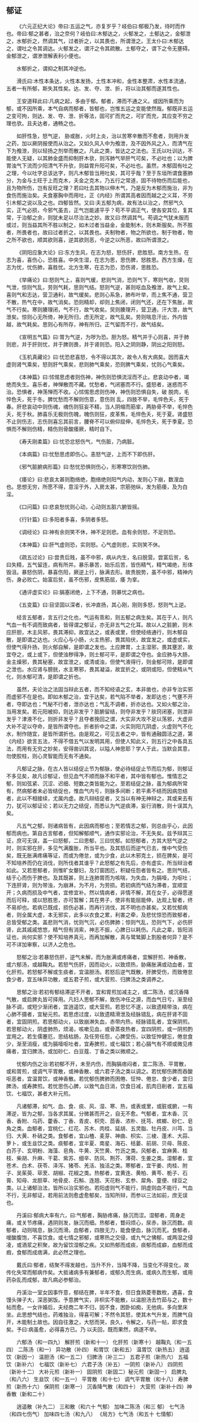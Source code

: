 ## 郁证


&emsp;&emsp;《六元正纪大论》帝曰∶五运之气，亦复岁乎？岐伯曰∶郁极乃发，待时而作也。帝曰∶郁之甚者，治之奈何？岐伯曰∶木郁达之，火郁发之，土郁达之，金郁泄之，水郁折之，然调其气，过者折之，以其畏也，所谓泄之。王太仆曰∶木郁达之，谓吐之令其调达。火郁发之，谓汗之令其疏散。土郁夺之，谓下之令无壅碍。金郁泄之，谓渗泄解表利小便也。

&emsp;&emsp;水郁折之，谓抑之制其冲逆也。

&emsp;&emsp;滑氏曰∶木性本条达，火性本发扬，土性本冲和，金性本整肃，水性本流通，五者一有所郁，斯失其性矣。达、发、夺、泄、折，将以治其郁而遂其性也。

&emsp;&emsp;王安道释此曰∶凡病之起，多由于郁。郁者，滞而不通之义。或因所乘而为郁，或不因所乘，本气自病而郁者，皆郁也，岂惟五运之变能使然哉。郁既非五运之变可拘，则达、发、夺、泄、折等法，固可扩而充之，可扩而充，其应变不穷之理也欤。且夫达者，通畅之也。

&emsp;&emsp;如肝性急，怒气逆， 胁或胀，火时上炎，治以苦寒辛散而不愈者，则用升发之药，加以厥阴报使而从治之。又如久风入中为飧泄，及不因外风之入，而清气在下为飧泄，则以轻扬之剂举而散之。凡此之类，皆达之之法也。王氏以吐训达，不能使人无疑，以其肺金盛而抑制肝木欤，则泻肺气举肝气可矣，不必吐也；以为脾胃浊气下流而少阳清气不升欤，则益胃升阳可矣，不必吐也。虽然，木郁固有吐之之理，今以吐字总该达字，则凡木郁皆当用吐矣，其可乎哉？至于东垣所谓食塞肺分，为金与土旺于上而克木，夫金之克木，乃五行之常道，固不待物伤而后能也，且为物所伤，岂有反旺之理？若曰吐去其物以伸木气，乃是反为木郁而施治，非为食伤而施治矣。夫食塞胸中而用吐，正《内经》所谓其高者因而越之之义耳，不劳引木郁之说以及之也。四郁皆然。又曰∶夫五郁为病，故有法以治之，然邪气久实，正气必损，今邪气虽去，正气岂能遽平乎？苟不平调正气，使各安其位，复其常，于治郁之余，则犹未足以尽治法之妙。故又曰∶然调其气。苟调之气犹未服而或过，则当益其所不胜以制之，如木过者当益金，金能制木，则木斯服矣。所不胜者，所畏者也，故曰过者折之，以其畏也。夫制物者，物之所欲也，制于物者，物之所不欲也，顺其欲则喜，逆其欲则恶，今逆之以所恶，故曰所谓泄之。

&emsp;&emsp;《阴阳应象大论》曰∶东方生风，在志为怒，怒伤肝，悲胜怒。南方生热，在志为喜，喜伤心，恐胜喜。中央生湿，在志为思，思伤脾，怒胜思。西方生燥，在志为忧，忧伤肺，喜胜忧。北方生寒，在志为恐，恐伤肾，思胜恐。

&emsp;&emsp;《举痛论》曰∶怒则气上，喜则气缓，悲则气消，恐则气下，寒则气收，炅则气泄，惊则气乱，劳则气耗，思则气结。怒则气逆，甚则呕血及飧泄，故气上矣。喜则气和志达，营卫通利，故气缓矣。悲则心系急，肺布叶举，而上焦不通，营卫不散，热气在中，故气消矣。恐则精却，却则上焦闭，闭则气还，还在下焦胀，故气不行矣。寒则腠理闭，气不行，故气收矣。炅则腠理开，营卫通，汗大泄，故气泄矣。惊则心无所倚，神无所归，虑无所定，故气乱矣。劳则喘息汗出，外内皆越，故气耗矣。思则心有所存，神有所归，正气留而不行，故气结矣。

&emsp;&emsp;《宣明五气篇》曰∶胃为气逆，为哕为恐。胆为怒。精气并于心则喜，并于肺则悲，并于肝则忧，并于脾则畏，并于肾则恐。阳入之阴则静，阴出之阳则怒。

&emsp;&emsp;《玉机真藏论》曰∶忧恐悲喜怒，令不得以其次，故令人有大病矣。因而喜大虚则肾气乘矣，怒则肝气乘矣，悲则肺气乘矣，恐则脾气乘矣，忧则心气乘矣。

&emsp;&emsp;《本神篇》曰∶怵惕思虑者则伤神，神伤则恐惧流淫而不止。悲哀动中者，竭绝而失生。喜乐者，神惮散而不藏。忧愁者，气闭塞而不行。盛怒者，迷惑而不治。恐惧者，神荡惮而不收。心怵惕思虑则伤神，神伤则恐惧自失，破 脱肉，毛悴色夭，死于冬。脾忧愁而不解则伤意，意伤则 乱，四肢不举，毛悴色夭，死于春。肝悲哀动中则伤魂，魂伤则狂妄不精，当人阴缩而筋挛，两胁骨不举，毛悴色夭，死于秋。肺喜乐无极则伤魄，魄伤则狂，皮革焦，毛悴色夭，死于夏。肾盛怒不止则伤志，志伤则喜忘其前言，腰脊不可以俯仰屈伸，毛悴色夭，死于季夏。恐惧而不解则伤精，精伤则骨酸痿厥，精时自下。

&emsp;&emsp;《寿夭刚柔篇》曰∶忧恐忿怒伤气，气伤脏，乃病脏。

&emsp;&emsp;《本病篇》曰∶忧愁思虑即伤心。恚怒气逆，上而不下即伤肝。

&emsp;&emsp;《邪气脏腑病形篇》曰∶愁忧恐惧则伤心，形寒寒饮则伤肺。

&emsp;&emsp;《痿论》曰∶悲哀太甚则胞络绝，胞络绝则阳气内动，发则心下崩，数溲血也。思想无穷，所愿不得，意淫于外，入房太甚，宗筋弛纵，发为筋痿，及为白淫。

&emsp;&emsp;《口问篇》曰∶悲哀愁忧则心动，心动则五脏六腑皆摇。

&emsp;&emsp;《行针篇》曰∶多阳者多喜，多阴者多怒。

&emsp;&emsp;《调经论》曰∶神有余则笑不休，神不足则悲。血有余则怒，不足则恐。

&emsp;&emsp;《本神篇》曰∶肝气虚则恐，实则怒。心气虚则悲，实则笑不休。

&emsp;&emsp;《疏五过论》曰∶尝贵后贱，虽不中邪，病从内生，名曰脱营。尝富后贫，名曰失精，五气留连，病有所并。暴乐暴苦，始乐后苦，皆伤精气，精气竭绝，形体毁沮。暴怒伤阴，暴喜伤阳，厥逆上行，脉满去形。故贵脱势，虽不中邪，精神内伤，身必败亡。始富后贫，虽不伤邪，皮焦筋屈，痿 为挛。

&emsp;&emsp;《通评虚实论》曰∶膈塞闭绝，上下不通，则暴忧之病也。

&emsp;&emsp;《五变篇》曰∶目坚固以深者，长冲直扬，其心刚，刚则多怒，怒则气上逆。

&emsp;&emsp;经言五郁者，言五行之化也，气运有乖和，则五郁之病生矣。其在于人，则凡气血一有不调而致病者，皆得谓之郁证，亦无非五气之化耳。故以人之脏腑，则木应肝胆，木主风邪，畏其滞抑，故宜达之，或表或里，但使经络通行，则木郁自散，是即谓之达也。火应心与小肠，火主热邪，畏其陷伏，故宜发之，或虚或实，但使气得升扬，则火郁自解，是即谓之发也。土应脾胃，土主湿邪，畏其壅淤，故宜夺之，或上或下，但使浊秽得净，则土郁可平，是即谓之夺也。金应肺与大肠，金主燥邪，畏其秘塞，故宜泄之，或清或浊，但使气液得行，则金郁可除，是即谓之泄也。水应肾与膀胱，水主寒邪，畏其凝溢，故宜折之，或阴或阳，但使精从气化，则水郁可清，是即谓之折也。

&emsp;&emsp;虽然，夫论治之法固当辩此五者，而不知经语之玄，本非凿也，亦非专治实邪而虚邪不在是也。即如木郁之治，宜于达矣，若气陷不举者，发即达也；气壅不开者，夺即达也；气秘不行者，泄亦达也；气乱不调者，折亦达也。又如火郁之治，当用发矣。若元阳被抑，则达非发乎？脏腑留结，则夺非发乎？肤窍闭塞，则泄非发乎？津液不化，则折非发乎？且夺者挽回之谓，大实非大攻不足以荡邪，大虚非大补不足以夺命，是皆所谓夺也。折者折中之谓，火实则阳亢阴虚，火虚则气不化水，制作随宜，是皆所谓折也。由是观之，可见五者之中，皆有通融圆活之道，第《内经》欲言五法，不得不借五气以发明其用，但使人知此义，则五行之中各具五法，而用有无穷之妙矣，安得凿训其说，以隘人神思耶？学人于此，当默会其意，勿使胶柱，则心灵智能而无有不通矣。

&emsp;&emsp;凡郁证之脉，在古人皆以结促止节为郁脉，使必待结促止节而后为郁，则郁证不多见矣，故凡诊郁证，但见血气不顺而脉不和平者，其中皆有郁也。惟情志之郁，则如弦紧、沉涩、迟细、短数之类皆能为之。至若结促之脉，虽为郁病所常有，然病郁者未必皆结促也，惟血气内亏，则脉多间断；若平素不结而因病忽结者，此以不相接续，尤属内虚。故凡辩结促者，又当以有神无神辩之，其或来去有力，犹可以郁证论；若以无力之结促，而悉认为气逆痰滞，妄行消散，则十误其九矣。

&emsp;&emsp;凡五气之郁，则诸病皆有，此因病而郁也；至若情志之郁，则总由乎心，此因郁而病也。第自古言郁者，但知解郁顺气，通作实邪论治，不无失矣。兹予辩其三证，庶可无误，盖一曰怒郁，二曰思郁，三曰忧郁。如怒郁者，方其大怒气逆之时，则实邪在肝，多见气满腹胀，所当平也。及其怒后而逆气已去，惟中气受伤矣，既无胀满疼痛等证，而或为倦怠，或为少食，此以木邪克土，损在脾矣，是可不知培养而仍在消伐，则所伐者其谁乎？此怒郁之有先后，亦有虚实，所当辩治者如此。又若思郁者，则惟旷女嫠妇，及灯窗困厄，积疑任怨者皆有之。思则气结，结于心而伤于脾也。及其既甚，则上连肺胃而为咳喘，为失血，为膈噎，为呕吐；下连肝肾，则为带浊，为崩淋，为不月，为劳损。若初病而气结为滞者，宜顺宜开；久病而损及中气者，宜修宜补。然以情病者，非情不解，其在女子，必得愿遂而后可释，或以怒胜思，亦可暂解；其在男子，使非有能屈能伸，达观上智者，终不易却也。若病已既成，损伤必甚，而再行消伐，其不明也亦甚矣。又若忧郁病者，则全属大虚，本无邪实，此多以衣食之累，利害之牵，及悲忧惊恐而致郁者，总皆受郁之类。盖悲则气消，忧则气沉，必伤脾肺；惊则气乱，恐则气下，必伤肝肾，此其戚戚悠悠，精气但有消索，神志不振，心脾日以耗伤。凡此之辈，皆阳消证也，尚何实邪？使不知培养真元，而再加解散，真与鹭鸶脚上割股者何异？是不可不详加审察，以济人之危也。

&emsp;&emsp;怒郁之治∶若暴怒伤肝，逆气未解，而为胀满或疼痛者，宜解肝煎、神香散，或六郁汤，或越鞠丸。若怒气伤肝，因而动火，以致烦热，胁痛胀满或动血者，宜化肝煎。若怒郁不解或生痰者，宜温胆汤。若怒后逆气既散，肝脾受伤，而致倦怠食少者，宜五味异功散，或五君子煎，或大营煎、归脾汤之类调养之。

&emsp;&emsp;思郁之治∶若初有郁结滞逆不开者，宜和胃煎加减主之，或二陈汤，或沉香降气散，或启脾丸皆可择用。凡妇人思郁不解，致伤冲任之源，而血气日亏，渐至经脉不调，或短少渐闭者，宜逍遥饮，或大营煎。若思忆不遂，以致遗精带浊，病在心肺不摄者，宜秘元煎。若思虑过度，以致遗精滑泄及经脉错乱，病在肝肾不固者，宜固阴煎。若思郁动火，以致崩淋失血，赤带内热，经脉错乱者，宜保阴煎。若思郁动火，阴虚肺热，烦渴，咳嗽见血，或骨蒸夜热者，宜四阴煎，或一阴煎酌宜用之。若生儒蹇厄，思结枯肠，及任劳任怨，心脾受伤，以致怔忡健忘，倦怠食少，渐至消瘦，或为膈噎呕吐者，宜寿脾煎，或七福饮；若心膈气有不顺或微见疼痛者，宜归脾汤，或加砂仁、白豆蔻、丁香之类以微顺之。

&emsp;&emsp;忧郁内伤之治∶若初郁不开，未至内伤，而胸膈痞闷者，宜二陈汤、平胃散，或和胃煎，或调气平胃散，或神香散、或六君子汤之类以调之。若忧郁伤脾而吞酸呕恶者，宜温胃饮，或神香散。若忧郁伤脾肺而困倦、怔忡、倦怠、食少者，宜归脾汤，或寿脾煎。若忧思伤心脾，以致气血日消，饮食日减，肌肉日削者，宜五福饮、七福饮，甚者大补元煎。

&emsp;&emsp;凡诸郁滞，如气、血、食、痰、风、湿、寒、热，或表或里，或脏或腑，一有滞逆，皆为之郁，当各求其属，分微甚而开之，自无不愈。气郁者，宜木香、沉香、香附、乌药、藿香、丁香、青皮、枳壳、茴香、浓朴、抚芎、槟榔、砂仁、皂角之类。血郁者，宜桃仁、红花、苏木、肉桂、延胡、五灵脂、牡丹皮、川芎、当归、大黄、朴硝之类。食郁者，宜山楂、麦芽、神曲、枳实、三棱、蓬术、大蒜、萝卜，或生韭饮之类。痰郁者，宜半夏、南星、海石、栝蒌、前胡、贝母、陈皮、白芥子、玄明粉、海藻、皂角、牛黄、天竺黄、竹沥之类。风郁者，宜麻黄、桂枝、柴胡、升麻、干葛、紫苏、细辛、防风、荆芥、薄荷、生姜之类。湿郁者，宜苍术、白术、茯苓、泽泻、猪苓、羌活、独活之类。寒郁者，宜干姜、肉桂、附子、吴茱萸、荜茇、胡椒、花椒之类。热郁者，宜黄连、黄柏、黄芩、栀子、石膏、知母、龙胆草、地骨皮、石斛、连翘、天花粉、玄参、犀角、童便、绿豆之类。以上诸郁治法，皆所以治实邪也。若阳虚则气不能行，阴虚则血不能行，气血不行，无非郁证，若用前法则愈虚愈郁矣，当知所辩，而参以三法如前，庶无误也。

&emsp;&emsp;丹溪曰∶郁病大率有六，曰∶气郁者，胸胁疼痛，脉沉而涩。湿郁者，周身走痛，或关节疼痛，遇阴则发，脉沉而细。热郁者，瞀闷烦心，尿赤，脉沉而数。痰郁者，动则喘息，脉沉而滑。血郁者，四肢无力，能食便血，脉沉而芤。食郁者，嗳酸腹饱，不喜饮食。或七情之邪郁，或寒热之交侵，或九气之怫郁，或两湿之侵凌，或酒浆之积聚，故为留饮湿郁之疾。又如热郁而成痰，痰郁而成癖，血郁而成瘕，食郁而成痞满，此必然之理也。

&emsp;&emsp;戴氏曰∶郁者，结聚不得发越也，当升不升，当降不降，当变化不得变化，故传化失常而郁病作矣。大抵诸病多有兼郁者，或郁久而生病，或病久而生郁，或用药杂乱而成郁，故凡病必参郁治。

&emsp;&emsp;丹溪治一室女因事忤意，郁结在脾，半年不食，但日食熟菱枣数枚，遇喜，食馒头弹子大，深恶粥饭。予意脾气实，非枳实不能散，以温胆汤去竹茹与之，数十帖而愈。一女许婚后，夫经商二年不归，因不食，困卧如痴，无他病，多向里床坐。此思想气结也，药难独治，得喜可解；不然令其怒，使其木气升发，而脾气自开，木能制土故也。因自往激之，大怒而哭，良久，令解之，与药一帖，即求食矣。予曰∶病虽愈，必得喜方已。乃 以夫回，既而果然，病遂不举。

&emsp;&emsp;六郁汤（和一四九） 解肝煎（新和十一） 化肝煎（新寒十） 越鞠丸（和一五四） 二陈汤（和一） 异功散（补四） 和胃饮（新和五） 温胃饮（新热五） 逍遥饮（新因一） 温胆汤（和一五二） 归脾汤（补三二） 五君子煎（新热六） 五福饮（新补六） 七福饮（新补七） 六君子汤（补五） 一阴煎（新补八） 四阴煎（新补十二） 大补元煎（新补一） 固阴煎（新固二）秘元煎（新固一） 启脾丸（和八六） 生韭饮（和一五一） 平胃散（和十七） 调气平胃散（和十八） 寿脾煎（新热十六） 保阴煎（新寒一） 沉香降气散（和四十） 大营煎（新补十四）神香散（新和二十）

&emsp;&emsp;逍遥散（补九二） 三和散（和六十 气郁） 加味二陈汤（和三 郁） 七气汤（和四七伤气） 加味四七汤（和九八） 《局方》七气汤（和五十 七情郁）

